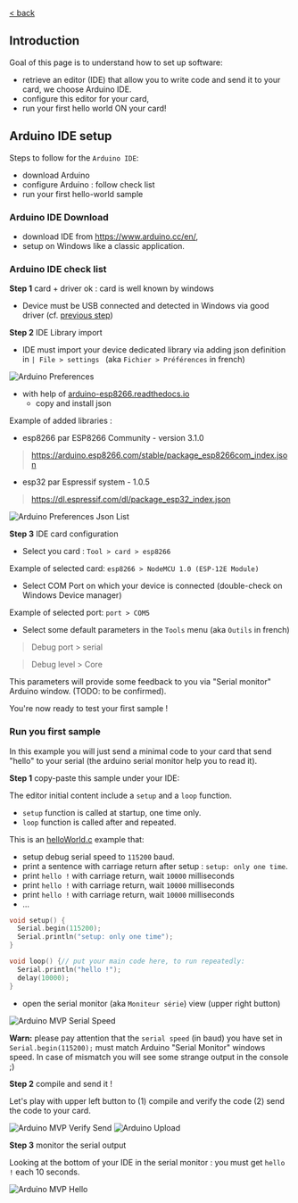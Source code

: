 [< back](../readme.md)

## Introduction

Goal of this page is to understand how to set up software:
- retrieve an editor (IDE) that allow you to write code and send it to your card, we choose Arduino IDE.
- configure this editor for your card,
- run your first hello world ON your card!

## Arduino IDE setup

Steps to follow for the `Arduino IDE`:
- download Arduino
- configure Arduino : follow check list
- run your first hello-world sample

### Arduino IDE Download

- download IDE from https://www.arduino.cc/en/,
- setup on Windows like a classic application.

### Arduino IDE check list

**Step 1** card + driver ok : card is well known by windows

- Device must be USB connected and detected in Windows via good driver (cf. [previous step](./00_setupDriver.md))

**Step 2** IDE Library import

- IDE must import your device dedicated library via adding json definition in `| File > settings ` (aka `Fichier > Préférences` in french)

![Arduino Preferences](./images/ArduinoPreferences.JPG)

- with help of [arduino-esp8266.readthedocs.io](https://arduino-esp8266.readthedocs.io/en/latest/installing.html#boards-manager)
    - copy and install json

Example of added libraries :
- esp8266 par ESP8266 Community - version 3.1.0
>https://arduino.esp8266.com/stable/package_esp8266com_index.json
- esp32 par Espressif system - 1.0.5
>https://dl.espressif.com/dl/package_esp32_index.json

![Arduino Preferences Json List](./images/ArduinoPreferencesJsonList.JPG)


**Step 3** IDE card configuration

- Select you card : `Tool > card > esp8266`

Example of selected card: `esp8266 > NodeMCU 1.0 (ESP-12E Module)`

- Select COM Port on which your device is connected (double-check on Windows Device manager)

Example of selected port: `port > COM5`

- Select some default parameters in the `Tools` menu (aka `Outils` in french)

>Debug port > serial

>Debug level > Core

This parameters will provide some feedback to you via "Serial monitor" Arduino window. (TODO: to be confirmed).

You're now ready to test your first sample !

### Run you first sample

In this example you will just send a minimal code to your card that send "hello" to your serial (the arduino serial monitor help you to read it).

**Step 1** copy-paste this sample under your IDE:

The editor initial content include a `setup` and a `loop` function.
- `setup` function is called at startup, one time only.
- `loop` function is called after and repeated.

This is an [helloWorld.c](../sample/helloworld/helloWorld.c) example that:
- setup debug serial speed to `115200` baud.
- print a sentence with carriage return after setup : `setup: only one time`.
- print `hello !` with carriage return, wait `10000` milliseconds
- print `hello !` with carriage return, wait `10000` milliseconds
- print `hello !` with carriage return, wait `10000` milliseconds
- ...

```c
void setup() {
  Serial.begin(115200);
  Serial.println("setup: only one time");
}

void loop() {// put your main code here, to run repeatedly:
  Serial.println("hello !");
  delay(10000);
}
```

- open the serial monitor (aka `Moniteur série`) view (upper right button)

![Arduino MVP Serial Speed](./images/ArduinoMVPSerialSpeed.JPG)

**Warn:** please pay attention that the `serial speed` (in baud) you have set in `Serial.begin(115200);` must match Arduino "Serial Monitor" windows speed. In case of mismatch you will see some strange output in the console ;)


**Step 2** compile and send it !

Let's play with upper left button to (1) compile and verify the code (2) send the code to your card.

![Arduino MVP Verify Send](./images/ArduinoMVPVerifySend.JPG)
![Arduino Upload](./images/ArduinoUpload.JPG)

**Step 3** monitor the serial output

Looking at the bottom of your IDE in the serial monitor : you must get `hello !` each 10 seconds.

![Arduino MVP Hello](./images/ArduinoMVPHello.JPG)
